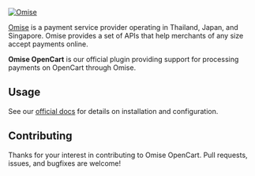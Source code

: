 <!--- KEEP START --->
[![Omise](https://cdn.omise.co/assets/omise.png)](https://www.omise.co/developers)

[Omise](https://www.omise.co/) is a payment service provider operating in Thailand, Japan, and Singapore. 
Omise provides a set of APIs that help merchants of any size accept payments online.  
<!--- KEEP END --->

**Omise OpenCart** is our official plugin providing support for processing payments on OpenCart through Omise.

## Usage

See our [official docs](https://docs.opn.ooo/opencart-plugin) for details on installation and configuration.

## Contributing

Thanks for your interest in contributing to Omise OpenCart. 
Pull requests, issues, and bugfixes are welcome!
